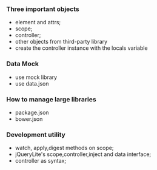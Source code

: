 ### Three important objects

- element and attrs;
- scope;
- controller;
- other objects from third-party library
- create the controller instance with the locals variable


### Data Mock

- use mock library
- use data.json


### How to manage large libraries

- package.json
- bower.json

### Development utility 

- watch, apply,digest methods on scope;
- jQueryLite's scope,controller,inject and data interface;
- controller as syntax;
